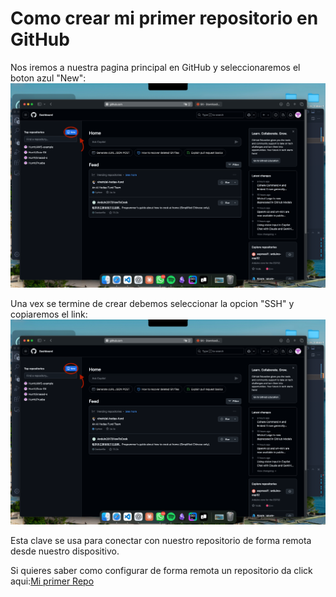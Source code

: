 # Como crear mi primer repositorio en GitHub

Nos iremos a nuestra pagina principal en GitHub y seleccionaremos el boton azul "New":
![alt text](IMAGENES/Imagen3.png)

Una vex se termine de crear debemos seleccionar la opcion "SSH" y copiaremos el link:
![example](IMAGENES/imagen4.png)

Esta clave se usa para conectar con nuestro repositorio de forma remota desde nuestro dispositivo.

Si quieres saber como configurar de forma remota un repositorio da click aqui:[Mi primer Repo](Primer_Repo.md)